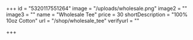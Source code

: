 +++
id = "5320117551264"
image = "/uploads/wholesale.png"
image2 = ""
image3 = ""
name = "Wholesale Tee"
price = 30
shortDescription = "100% 10oz Cotton"
url = "/shop/wholesale_tee"
verifyurl = ""

+++
